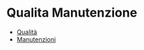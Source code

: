 # Qualita Manutenzione
- [Qualità](Documentazione%20SmeUP/DOC_APP/000090/CQ/_sidebar.md)
- [Manutenzioni](Documentazione%20SmeUP/DOC_APP/000090/MM/_sidebar.md)
